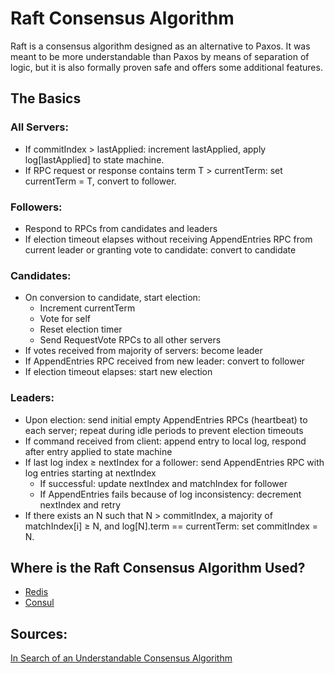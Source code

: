 # Raft Consensus Algorithm

Raft is a consensus algorithm designed as an alternative to Paxos. It was meant to be more understandable than Paxos by means of separation of logic, but it is also formally proven safe and offers some additional features.

## The Basics

### All Servers:

* If commitIndex > lastApplied: increment lastApplied, apply log[lastApplied] to state machine.
* If RPC request or response contains term T > currentTerm: set currentTerm = T, convert to follower.

### Followers:

* Respond to RPCs from candidates and leaders
* If election timeout elapses without receiving AppendEntries RPC from current leader or granting vote to candidate: convert to candidate

### Candidates:

* On conversion to candidate, start election:
    * Increment currentTerm
    * Vote for self
    * Reset election timer
    * Send RequestVote RPCs to all other servers
* If votes received from majority of servers: become leader
* If AppendEntries RPC received from new leader: convert to follower
* If election timeout elapses: start new election

### Leaders:

* Upon election: send initial empty AppendEntries RPCs (heartbeat) to each server; repeat during idle periods to prevent election timeouts
* If command received from client: append entry to local log, respond after entry applied to state machine
* If last log index ≥ nextIndex for a follower: send AppendEntries RPC with log entries starting at nextIndex
    * If successful: update nextIndex and matchIndex for follower
    * If AppendEntries fails because of log inconsistency: decrement nextIndex and retry
* If there exists an N such that N > commitIndex, a majority of matchIndex[i] ≥ N, and log[N].term == currentTerm: set commitIndex = N.

## Where is the Raft Consensus Algorithm Used?

* [Redis](https://redis.io/topics/cluster-spec)
* [Consul](https://www.consul.io/docs/internals/consensus.html)

## Sources:

[In Search of an Understandable Consensus Algorithm
](https://raft.github.io/raft.pdf)